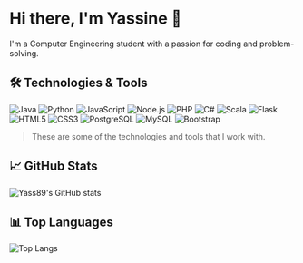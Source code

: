 # Hi there, I'm Yassine 👋

I'm a Computer Engineering student with a passion for coding and problem-solving.

## 🛠️ Technologies & Tools

![Java](https://img.shields.io/badge/-Java-red?style=flat-square&logo=Java)
![Python](https://img.shields.io/badge/-Python-yellow?style=flat-square&logo=Python)
![JavaScript](https://img.shields.io/badge/-JavaScript-blue?style=flat-square&logo=JavaScript)
![Node.js](https://img.shields.io/badge/-Node.js-black?style=flat-square&logo=Node.js)
![PHP](https://img.shields.io/badge/-PHP-777BB4?style=flat-square&logo=PHP&logoColor=white)
![C#](https://img.shields.io/badge/-C%23-239120?style=flat-square&logo=C-Sharp&logoColor=white)
![Scala](https://img.shields.io/badge/-Scala-DC322F?style=flat-square&logo=Scala&logoColor=white)
![Flask](https://img.shields.io/badge/-Flask-000000?style=flat-square&logo=Flask&logoColor=white)
![HTML5](https://img.shields.io/badge/-HTML5-E34F26?style=flat-square&logo=HTML5&logoColor=white)
![CSS3](https://img.shields.io/badge/-CSS3-1572B6?style=flat-square&logo=CSS3&logoColor=white)
![PostgreSQL](https://img.shields.io/badge/-PostgreSQL-336791?style=flat-square&logo=PostgreSQL&logoColor=white)
![MySQL](https://img.shields.io/badge/-MySQL-4479A1?style=flat-square&logo=MySQL&logoColor=white)
![Bootstrap](https://img.shields.io/badge/-Bootstrap-7952B3?style=flat-square&logo=Bootstrap&logoColor=white)

> These are some of the technologies and tools that I work with.

## 📈 GitHub Stats

![Yass89's GitHub stats](https://github-readme-stats.vercel.app/api?username=Yass89&show_icons=true&count_private=true&theme=radical)

## 📊 Top Languages

![Top Langs](https://github-readme-stats.vercel.app/api/top-langs/?username=Yass89&layout=compact&count_private=true&theme=radical)




